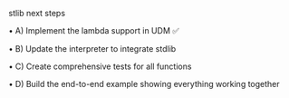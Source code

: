 stlib next steps

•	A) Implement the lambda support in UDM ✅ 

•	B) Update the interpreter to integrate stdlib

•	C) Create comprehensive tests for all functions

•	D) Build the end-to-end example showing everything working together
